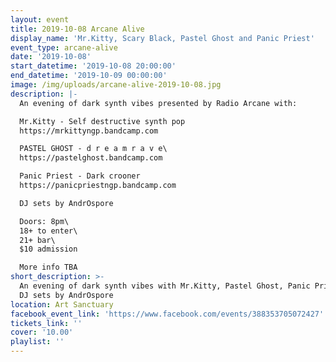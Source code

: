 ```yaml
---
layout: event
title: 2019-10-08 Arcane Alive
display_name: 'Mr.Kitty, Scary Black, Pastel Ghost and Panic Priest'
event_type: arcane-alive
date: '2019-10-08'
start_datetime: '2019-10-08 20:00:00'
end_datetime: '2019-10-09 00:00:00'
image: /img/uploads/arcane-alive-2019-10-08.jpg
description: |-
  An evening of dark synth vibes presented by Radio Arcane with:

  Mr.Kitty - Self destructive synth pop   
  https://mrkittyngp.bandcamp.com

  PASTEL GHOST - d r e a m r a v e\
  https://pastelghost.bandcamp.com

  Panic Priest - Dark crooner  
  https://panicpriestngp.bandcamp.com 

  DJ sets by AndrOspore

  Doors: 8pm\
  18+ to enter\
  21+ bar\
  $10 admission

  More info TBA
short_description: >-
  An evening of dark synth vibes with Mr.Kitty, Pastel Ghost, Panic Priest, and
  DJ sets by AndrOspore
location: Art Sanctuary
facebook_event_link: 'https://www.facebook.com/events/388353705072427'
tickets_link: ''
cover: '10.00'
playlist: ''
---
```



